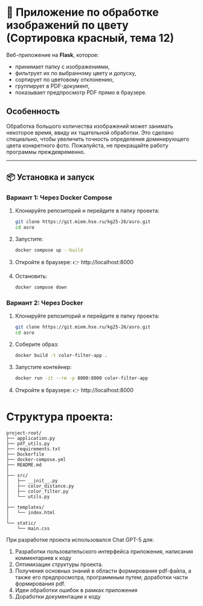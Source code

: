 # 🎨 Приложение по обработке изображений по цвету (Сортировка красный, тема 12)

Веб-приложение на **Flask**, которое:
- принимает папку с изображениями,
- фильтрует их по выбранному цвету и допуску,
- сортирует по цветовому отклонению,
- группирует в PDF-документ,
- показывает предпросмотр PDF прямо в браузере.

## Особенность
Обработка большого количества изображений может занимать некоторое время, ввиду их тщательной обработки. Это сделано специально, чтобы увеличить точность определения доминирующего цвета конкретного фото. Пожалуйста, не прекращайте работу программы преждевременно. 

---

## 📦 Установка и запуск

### Вариант 1: Через Docker Compose

1. Клонируйте репозиторий и перейдите в папку проекта:
   ```bash
   git clone https://git.miem.hse.ru/kg25-26/asro.git
   cd asro
   ```
   
2. Запустите:
   ```bash
   docker compose up --build
   ```
   
3. Откройте в браузере:
👉 http://localhost:8000

4. Остановить:
    ```bash
   docker compose down
   ```

### Вариант 2: Через Docker

1. Клонируйте репозиторий и перейдите в папку проекта:
   ```bash
   git clone https://git.miem.hse.ru/kg25-26/asro.git
   cd asro
   ```

2. Соберите образ:
   ```bash
   docker build -t color-filter-app .
   ```
3. Запустите контейнер:
    ```bash
   docker run -it --rm -p 8000:8000 color-filter-app
   ```
   
4. Откройте в браузере:
👉 http://localhost:8000

# Структура проекта:
```
project-root/
├── application.py            
├── pdf_utils.py              
├── requirements.txt         
├── Dockerfile                
├── docker-compose.yml        
├── README.md                 
│
├── src/                      
│   ├── __init__.py
│   ├── color_distance.py     
│   ├── color_filter.py       
│   └── utils.py              
│
├── templates/                
│   └── index.html           
│
└── static/                  
    └── main.css

```

При разработке проекта использовался Chat GPT-5 для:
1. Разработки пользовательского интерфейса приложения, написания комментариев к коду
2. Оптимизации структуры проекта.
3. Получения основных знаний в области формирования pdf-файла, а также его предпросмотра, программным путем; доработки части формирования pdf.
4. Идеи обработки ошибок в рамках приложения
5. Доработки документации к коду